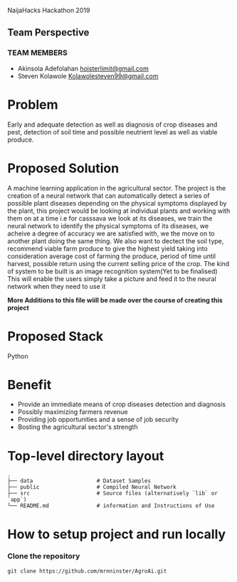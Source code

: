 NaijaHacks Hackathon 2019

## Team Perspective

### TEAM MEMBERS

- Akinsola Adefolahan  hoisterlimit@gmail.com
- Steven Kolawole      Kolawolesteven99@gmail.com

# Problem

Early and adequate detection as well as diagnosis of crop diseases and pest, detection of soil time and possible
neutrient level as well as viable produce.

# Proposed Solution

A machine learning application in the agricultural sector.
The project is the creation of a neural network that can automatically detect a series of possible plant diseases
depending on the physical symptoms displayed by the plant, this project would be looking at individual plants and 
working with them on at a time i.e for casssava we look at its diseases, we train the neural network to identify 
the physical symptoms of its diseases, we acheive a degree of accuracy we are satisfied with, we the move on to
another plant doing the same thing.
We also want to dectect the soil type, recommend viable farm produce to give the highest yield taking into consideration
average cost of farming the produce, period of time until harvest, possible return using the current selling price of the 
crop.
The kind of system to be built is an image recognition system(Yet to be finalised)
This will enable the users simply take a picture and feed it to the neural network when they need to use it

**More Additions to this file wiill be made over the course of creating this project**


# Proposed Stack

Python

# Benefit

- Provide an immediate means of crop diseases detection and diagnosis
- Possibly maximizing farmers revenue
- Providing job opportunities and a sense of job security
- Bosting the agricultural sector's strength 


# Top-level directory layout

    .
    ├── data                    # Dataset Samples
    ├── public                  # Compiled Neural Network
    ├── src                     # Source files (alternatively `lib` or `app`)
    └── README.md               # information and Instructions of Use


# How to setup project and run locally

### Clone the repository 

```
git clone https://github.com/mrnninster/AgroAi.git
```

